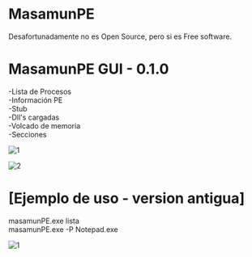 # MasamunPE

Desafortunadamente no es Open Source, pero si es Free software.<br>

<h1>MasamunPE GUI - 0.1.0</h1>

-Lista de Procesos<br>
-Información PE<br>
-Stub<br>
-Dll's cargadas<br>
-Volcado de memoria<br>
-Secciones<br>

![1](https://github.com/user-attachments/assets/d13cb8f8-e950-4daf-a4f8-224e7329174f)

![2](https://github.com/user-attachments/assets/13b42ceb-31e4-4d3b-b000-94f2663b7b8f)

<h1>[Ejemplo de uso - version antigua]</h1>

masamunPE.exe lista<br>
masamunPE.exe -P Notepad.exe<br>

![1](https://github.com/user-attachments/assets/b471d0fd-a3ec-41ba-a000-f8e700b14e18)


